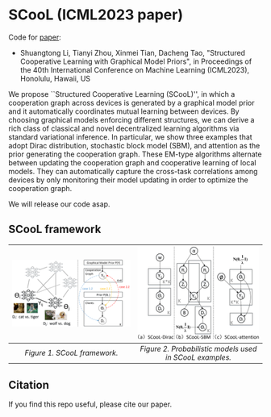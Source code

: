 # SCooL (ICML2023 paper)



Code for [paper](https://github.com/ShuangtongLi/SCooL/blob/main/paper/SCooL_ICML2023.pdf):

* Shuangtong Li, Tianyi Zhou, Xinmei Tian, Dacheng Tao, "Structured Cooperative Learning with Graphical Model Priors",  in Proceedings of the 40th International Conference on Machine Learning (ICML2023), Honolulu, Hawaii, US

We propose ``Structured Cooperative Learning (SCooL)'', in which a cooperation graph across devices is generated by a graphical model prior and it automatically coordinates mutual learning between devices. By choosing graphical models enforcing different structures, we can derive a rich class of classical and novel decentralized learning algorithms via standard variational inference. In particular, we show three examples that adopt Dirac distribution, stochastic block model (SBM), and attention as the prior generating the cooperation graph. These EM-type algorithms alternate between updating the cooperation graph and cooperative learning of local models. They can automatically capture the cross-task correlations among devices by only monitoring their model updating in order to optimize the cooperation graph.

We will release our code asap.

## SCooL framework

| ![Figure1](https://github.com/ShuangtongLi/SCooL/blob/main/figures/framework.png) | ![image](https://github.com/ShuangtongLi/SCooL/blob/main/figures/all_graphical_models.png)|
| :----------------------------------------------------------: |:----------------------------------------------------------: |
|                 *Figure 1. SCooL framework.*                  |          *Figure 2. Probabilistic models used in SCooL examples.*          |

## Citation

If you find this repo useful, please cite our paper. 



